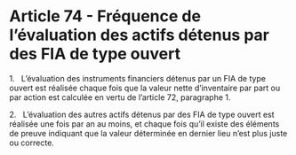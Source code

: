 # Article 74 - Fréquence de l’évaluation des actifs détenus par des FIA de type ouvert


1.   L’évaluation des instruments financiers détenus par un FIA de type ouvert est réalisée chaque fois que la valeur nette d’inventaire par part ou par action est calculée en vertu de l’article 72, paragraphe 1.

2.   L’évaluation des autres actifs détenus par des FIA de type ouvert est réalisée une fois par an au moins, et chaque fois qu’il existe des éléments de preuve indiquant que la valeur déterminée en dernier lieu n’est plus juste ou correcte.
